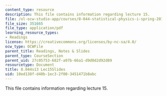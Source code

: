 ```yaml
---
content_type: resource
description: This file contains information regarding lecture 15.
file: /ol-ocw-studio-app/courses/8-044-statistical-physics-i-spring-2013/10ed138fd40b1ec32f003451471b8abc_MIT8_044S13_L15.pdf
file_size: 351665
file_type: application/pdf
learning_resource_types:
- Readings
license: https://creativecommons.org/licenses/by-nc-sa/4.0/
ocw_type: OCWFile
parent_title: Readings, Notes & Slides
parent_type: CourseSection
parent_uid: 27c05753-682f-a97b-66a1-d9d0d2d92d89
resourcetype: Document
title: 8.044s13 Lec15Slides
uid: 10ed138f-d40b-1ec3-2f00-3451471b8abc
---
```

This file contains information regarding lecture 15.